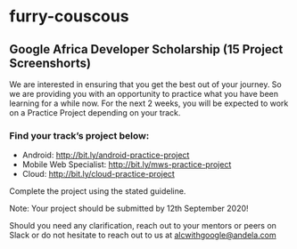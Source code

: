 # furry-couscous

## Google Africa Developer Scholarship (15 Project Screenshorts)

 
We are interested in ensuring that you get the best out of your journey. 
So we are providing you with an opportunity to practice what you have been learning for a while now. For the next 2 weeks, 
you will be expected to work on a Practice Project depending on your track.

### Find your track’s project below:

- Android: http://bit.ly/android-practice-project
- Mobile Web Specialist: http://bit.ly/mws-practice-project
- Cloud: http://bit.ly/cloud-practice-project

Complete the project using the stated guideline.

  Note: Your project should be submitted by 12th September 2020!

Should you need any clarification, reach out to your mentors or peers on Slack or do not hesitate to reach out to us at alcwithgoogle@andela.com
